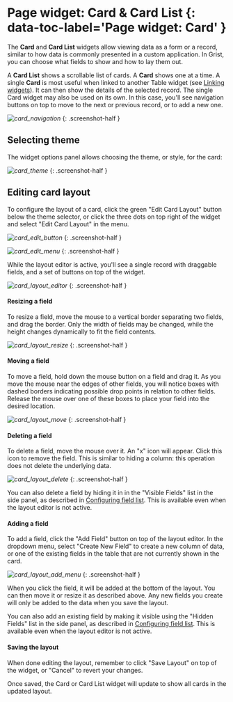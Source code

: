 # Page widget: Card &amp; Card List {: data-toc-label='Page widget: Card' }

The **Card** and **Card List** widgets allow viewing data as a form or a record, similar to how data
is commonly presented in a custom application. In Grist, you can choose what fields
to show and how to lay them out.

A **Card List** shows a scrollable list of cards. A **Card** shows one at a time. A single
**Card** is most useful when linked to
another Table widget (see [Linking widgets](linking-widgets.md)). It can then show the details of
the selected record. The single Card widget may also be used on its own. In this case, you'll see
navigation buttons on top to move to the next or previous record, or to add a new one.

  *![card_navigation](images/card_navigation.png)*
  {: .screenshot-half }

## Selecting theme

The widget options panel allows choosing the theme, or style, for the card:

  *![card_theme](images/card_theme.png)*
  {: .screenshot-half }

## Editing card layout
To configure the layout of a card, click the green "Edit Card Layout" button below the theme
selector, or click the three dots on top right of the widget and select "Edit Card Layout" in the
menu.

  *![card_edit_button](images/card_edit_button.png)*
  {: .screenshot-half }

  *![card_edit_menu](images/card_edit_menu.png)*
  {: .screenshot-half }

While the layout editor is active, you'll see a single record with draggable fields,
and a set of buttons on top of the widget.

  *![card_layout_editor](images/card_layout_editor.png)*
  {: .screenshot-half }

#### Resizing a field
To resize a field, move the mouse to a vertical border separating two fields, and drag
the border. Only the width of fields may be changed, while the height changes dynamically to fit
the field contents.

  *![card_layout_resize](images/card_layout_resize.png)*
  {: .screenshot-half }

#### Moving a field
To move a field, hold down the mouse button on a field and drag it. As you move the mouse
near the edges of other fields, you will notice boxes with dashed borders indicating possible drop points in
relation to other fields. Release the mouse over one of these boxes to place your field into the desired
location.

  *![card_layout_move](images/card_layout_move.png)*
  {: .screenshot-half }

#### Deleting a field
To delete a field, move the mouse over it. An "x" icon will appear. Click this icon to remove the
field. This is similar to hiding a column: this operation does not delete the underlying data.

  *![card_layout_delete](images/card_layout_delete.png)*
  {: .screenshot-half }

You can also delete a field by hiding it in in the "Visible Fields" list in the side panel, as described in
[Configuring field list](page-widgets.md#configuring-field-lists). This is available even when the
layout editor is not active.

#### Adding a field
To add a field, click the "Add Field" button on top of the layout editor. In the dropdown menu,
select "Create New Field" to create a new column of data, or one of the existing fields in the
table that are not currently shown in the card.

  *![card_layout_add_menu](images/card_layout_add_menu.png)*
  {: .screenshot-half }

When you click the field, it will be added at the bottom of the layout. You can then move it or
resize it as described above. Any new fields you create will only be added to the data when you
save the layout.

You can also add an existing field by making it visible using the "Hidden Fields" list in the side
panel, as described in [Configuring field list](page-widgets.md#configuring-field-lists). This is
available even when the layout editor is not active.

#### Saving the layout

When done editing the layout, remember to click "Save Layout" on top of the widget, or "Cancel" to
revert your changes.

Once saved, the Card or Card List widget will update to show all cards in the updated layout.
